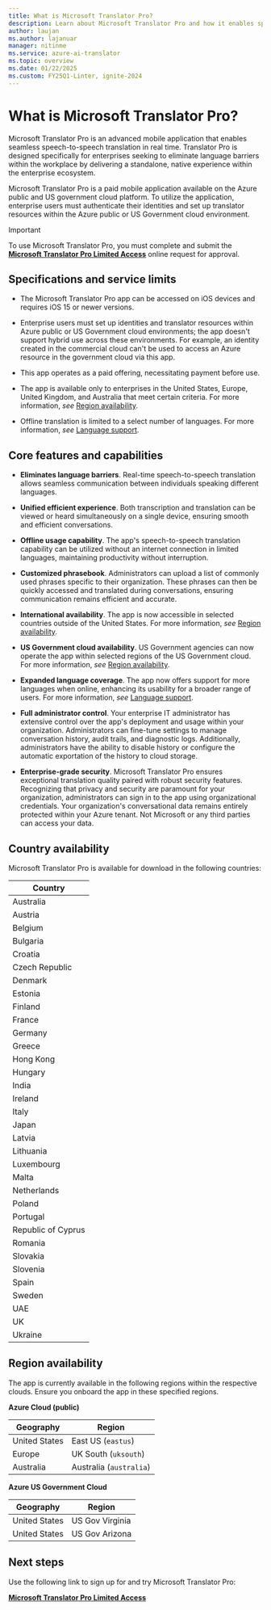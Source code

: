 ```yaml
---
title: What is Microsoft Translator Pro?
description: Learn about Microsoft Translator Pro and how it enables speech-to-speech translated conversations within your enterprise ecosystem.
author: laujan
ms.author: lajanuar
manager: nitinme
ms.service: azure-ai-translator
ms.topic: overview
ms.date: 01/22/2025
ms.custom: FY25Q1-Linter, ignite-2024
---
```


# What is Microsoft Translator Pro?

Microsoft Translator Pro is an advanced mobile application that enables seamless speech-to-speech translation in real time. Translator Pro is designed specifically for enterprises seeking to eliminate language barriers within the workplace by delivering a standalone, native experience within the enterprise ecosystem.

Microsoft Translator Pro is a paid mobile application available on the Azure public and US government cloud platform. To utilize the application, enterprise users must authenticate their identities and set up translator resources within the Azure public or US Government cloud environment.

  > [!IMPORTANT]
  >
  > To use Microsoft Translator Pro, you must complete and submit the [**Microsoft Translator Pro Limited Access**](https://aka.ms/TranslatorProGatingForm) online request for approval.
  >

## Specifications and service limits

* The Microsoft Translator Pro app can be accessed on iOS devices and requires iOS 15 or newer versions.

* Enterprise users must set up identities and translator resources within Azure public or US Government cloud environments; the app doesn't support hybrid use across these environments. For example, an identity created in the commercial cloud can't be used to access an Azure resource in the government cloud via this app.

* This app operates as a paid offering, necessitating payment before use.

* The app is available only to enterprises in the United States, Europe, United Kingdom, and Australia that meet certain criteria. For more information, *see* [Region availability](#region-availability).

* Offline translation is limited to a select number of languages. For more information, *see* [Language support](language-support.md).

## Core features and capabilities

* **Eliminates language barriers**. Real-time speech-to-speech translation allows seamless communication between individuals speaking different languages.

* **Unified efficient experience**. Both transcription and translation can be viewed or heard simultaneously on a single device, ensuring smooth and efficient conversations.

* **Offline usage capability**. The app's speech-to-speech translation capability can be utilized without an internet connection in limited languages, maintaining productivity without interruption.

* **Customized phrasebook**. Administrators can upload a list of commonly used phrases specific to their organization. These phrases can then be quickly accessed and translated during conversations, ensuring communication remains efficient and accurate.

* **International availability**. The app is now accessible in selected countries outside of the United States. For more information, *see* [Region availability](#region-availability).

* **US Government cloud availability**. US Government agencies can now operate the app within selected regions of the US Government cloud. For more information, *see* [Region availability](#region-availability).

* **Expanded language coverage**. The app now offers support for more languages when online, enhancing its usability for a broader range of users. For more information, *see* [Language support](language-support.md).

* **Full administrator control**. Your enterprise IT administrator has extensive control over the app's deployment and usage within your organization. Administrators can fine-tune settings to manage conversation history, audit trails, and diagnostic logs. Additionally, administrators have the ability to disable history or configure the automatic exportation of the history to cloud storage.

* **Enterprise-grade security**. Microsoft Translator Pro ensures exceptional translation quality paired with robust security features. Recognizing that privacy and security are paramount for your organization, administrators can sign in to the app using organizational credentials. Your organization's conversational data remains entirely protected within your Azure tenant. Not Microsoft or any third parties can access your data.

## Country availability

Microsoft Translator Pro is available for download in the following countries:

| Country |
| --- |
| Australia |
| Austria |
| Belgium |
| Bulgaria |
| Croatia |
| Czech Republic |
| Denmark |
| Estonia |
| Finland |
| France |
| Germany |
| Greece |
| Hong Kong |
| Hungary |
| India |
| Ireland |
| Italy |
| Japan |
| Latvia |
| Lithuania |
| Luxembourg |
| Malta |
| Netherlands |
| Poland |
| Portugal |
| Republic of Cyprus |
| Romania |
| Slovakia |
| Slovenia |
| Spain |
| Sweden |
| UAE |
| UK |
| Ukraine |

## Region availability

The app is currently available in the following regions within the respective clouds. Ensure you onboard the app in these specified regions.

**Azure Cloud (public)**

|Geography|Region|
|---|---|
|United States|East US (`eastus`)|
|Europe|UK South (`uksouth`)|
|Australia| Australia (`australia`)|

**Azure US Government Cloud**

|Geography|Region|
|---|---|
|United States|US Gov Virginia|
|United States|US Gov Arizona|


## Next steps

Use the following link to sign up for and try Microsoft Translator Pro:

[**Microsoft Translator Pro Limited Access**](https://aka.ms/TranslatorProGatingForm)
